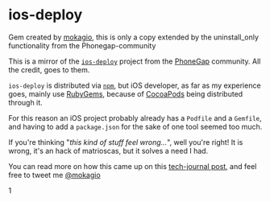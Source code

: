 # ios-deploy

Gem created by [mokagio](https://github.com/mokagio/ios-deploy-gem), this is only a copy extended by the uninstall_only functionality from the Phonegap-community

This is a mirror of the [`ios-deploy`](https://github.com/phonegap/ios-deploy) project from the [PhoneGap](http://phonegap.com/) community. All the credit, goes to them.

`ios-deploy` is distributed via [`npm`](https://www.npmjs.com), but iOS developer, as far as my experience goes, mainly use [RubyGems](rubygems.org), because of [CocoaPods](http://cocoapods.org/) being distributed through it.

For this reason an iOS project probably already has a `Podfile` and a `Gemfile`, and having to add a `package.json` for the sake of one tool seemed too much.

If you're thinking "_this kind of stuff feel wrong..._", well you're right! It is wrong, it's an hack of matrioscas, but it solves a need I had.

You can read more on how this came up on this [tech-journal post](http://mokagio.github.io/tech-journal...), and feel free to tweet me [@mokagio](https://twitter.com/mokagio)

1
